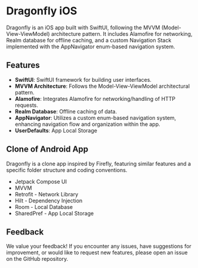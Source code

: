 # Dragonfly iOS

Dragonfly is an iOS app built with SwiftUI, following the MVVM (Model-View-ViewModel) architecture pattern. It includes Alamofire for networking, Realm database for offline caching, and a custom Navigation Stack implemented with the AppNavigator enum-based navigation system. 


## Features

- **SwiftUI**: SwiftUI framework for building user interfaces.
- **MVVM Architecture**: Follows the Model-View-ViewModel architectural pattern.
- **Alamofire**: Integrates Alamofire for networking/handling of HTTP requests.
- **Realm Database**: Offline caching of data.
- **AppNavigator**: Utilizes a custom enum-based navigation system, enhancing navigation flow and organization within the app.
- **UserDefaults**: App Local Storage

## Clone of Android App

Dragonfly is a clone app inspired by Firefly, featuring similar features and a specific folder structure and coding conventions.
- Jetpack Compose UI
- MVVM 
- Retrofit - Network Library
- Hilt - Dependency Injection
- Room - Local Database
- SharedPref - App Local Storage



## Feedback

We value your feedback! If you encounter any issues, have suggestions for improvement, or would like to request new features, please open an issue on the GitHub repository.

